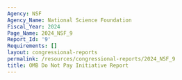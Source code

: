 ```yaml
---
Agency: NSF
Agency_Name: National Science Foundation
Fiscal_Year: 2024
Page_Name: 2024_NSF_9
Report_Id: '9'
Requirements: []
layout: congressional-reports
permalink: /resources/congressional-reports/2024_NSF_9
title: OMB Do Not Pay Initiative Report
---
```


